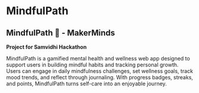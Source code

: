 # MindfulPath

## MindfulPath 🌱 - MakerMinds

**Project for Samvidhi Hackathon**

MindfulPath is a gamified mental health and wellness web app designed to support users in building mindful habits and tracking personal growth. Users can engage in daily mindfulness challenges, set wellness goals, track mood trends, and reflect through journaling. With progress badges, streaks, and points, MindfulPath turns self-care into an enjoyable journey.
